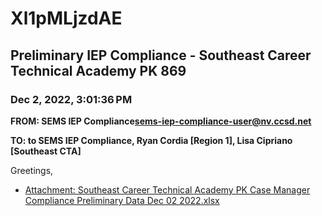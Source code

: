 # Xl1pMLjzdAE
## Preliminary IEP Compliance - Southeast Career Technical Academy PK 869
### Dec 2, 2022, 3:01:36 PM
**FROM: SEMS IEP Compliance<sems-iep-compliance-user@nv.ccsd.net>**

**TO: to SEMS IEP Compliance, Ryan Cordia [Region 1], Lisa Cipriano [Southeast CTA]**


Greetings, 





* [Attachment: Southeast Career Technical Academy PK Case Manager Compliance Preliminary Data Dec 02 2022.xlsx](Xl1pMLjzdAE-attachment-1.xlsx)
